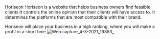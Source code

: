 Horiseon
Horiseon is a website that helps business owners find feasible clients.It controls the online opinion that their clients will have access to. It determines the platforms that are most compatible with their brand.

Horiseon will place your business in a high ranking, where you will make a profit in a short time.![Web capture_4-3-2021_16383_](https://user-images.githubusercontent.com/77666204/109917905-39ee5e00-7d0a-11eb-8f82-d82c77c7c993.jpeg)
